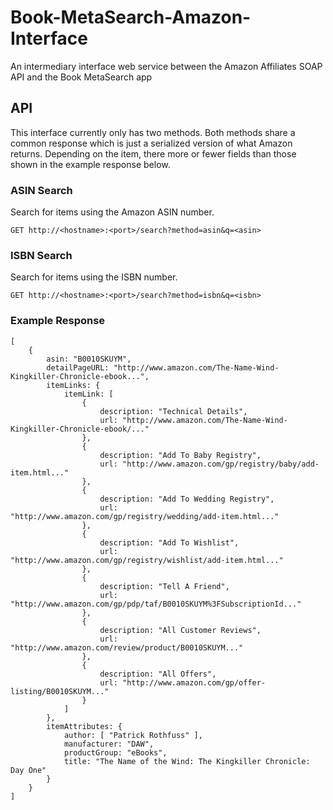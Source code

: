 Book-MetaSearch-Amazon-Interface
================================

An intermediary interface web service between the Amazon Affiliates SOAP API and the Book MetaSearch app

API
---

This interface currently only has two methods. Both methods share a common response which is just a serialized version of what Amazon returns.
Depending on the item, there more or fewer fields than those shown in the example response below.

### ASIN Search

Search for items using the Amazon ASIN number.

    GET http://<hostname>:<port>/search?method=asin&q=<asin>

### ISBN Search

Search for items using the ISBN number.

    GET http://<hostname>:<port>/search?method=isbn&q=<isbn>

### Example Response

    [
        {
            asin: "B0010SKUYM",
            detailPageURL: "http://www.amazon.com/The-Name-Wind-Kingkiller-Chronicle-ebook...",
            itemLinks: {
                itemLink: [
                    {
                        description: "Technical Details",
                        url: "http://www.amazon.com/The-Name-Wind-Kingkiller-Chronicle-ebook/..."
                    },
                    {
                        description: "Add To Baby Registry",
                        url: "http://www.amazon.com/gp/registry/baby/add-item.html..."
                    },
                    {
                        description: "Add To Wedding Registry",
                        url: "http://www.amazon.com/gp/registry/wedding/add-item.html..."
                    },
                    {
                        description: "Add To Wishlist",
                        url: "http://www.amazon.com/gp/registry/wishlist/add-item.html..."
                    },
                    {
                        description: "Tell A Friend",
                        url: "http://www.amazon.com/gp/pdp/taf/B0010SKUYM%3FSubscriptionId..."
                    },
                    {
                        description: "All Customer Reviews",
                        url: "http://www.amazon.com/review/product/B0010SKUYM..."
                    },
                    {
                        description: "All Offers",
                        url: "http://www.amazon.com/gp/offer-listing/B0010SKUYM..."
                    }
                ]
            },
            itemAttributes: {
                author: [ "Patrick Rothfuss" ],
                manufacturer: "DAW",
                productGroup: "eBooks",
                title: "The Name of the Wind: The Kingkiller Chronicle: Day One"
            }
        }
    ]